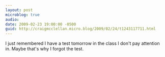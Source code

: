 ```yaml
---
layout: post
microblog: true
audio: 
date: 2009-02-23 19:00:00 -0500
guid: http://craigmcclellan.micro.blog/2009/02/24/t1243117711.html
---
```

I just remembered I have a test tomorrow in the class I don't pay attention in.  Maybe that's why I forgot the test.

